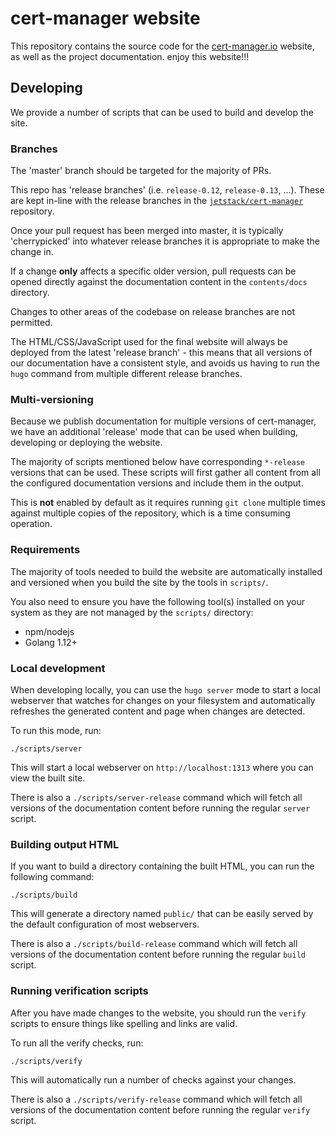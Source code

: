 # cert-manager website

This repository contains the source code for the [cert-manager.io](https://cert-manager.io)
website, as well as the project documentation.
enjoy this website!!!

## Developing

We provide a number of scripts that can be used to build and develop the site.

### Branches

The 'master' branch should be targeted for the majority of PRs.

This repo has 'release branches' (i.e. `release-0.12`, `release-0.13`, ...).
These are kept in-line with the release branches in the
[`jetstack/cert-manager`](https://github.com/jetstack/cert-manager) repository.

Once your pull request has been merged into master, it is typically
'cherrypicked' into whatever release branches it is appropriate to make the
change in.

If a change **only** affects a specific older version, pull requests can be
opened directly against the documentation content in the `contents/docs`
directory.

Changes to other areas of the codebase on release branches are not permitted.

The HTML/CSS/JavaScript used for the final website will always be deployed
from the latest 'release branch' - this means that all versions of our
documentation have a consistent style, and avoids us having to run the
`hugo` command from multiple different release branches.

### Multi-versioning

Because we publish documentation for multiple versions of cert-manager, we have
an additional 'release' mode that can be used when building, developing or
deploying the website.

The majority of scripts mentioned below have corresponding `*-release` versions
that can be used. These scripts will first gather all content from all the
configured documentation versions and include them in the output.

This is **not** enabled by default as it requires running `git clone` multiple
times against multiple copies of the repository, which is a time consuming
operation.

### Requirements

The majority of tools needed to build the website are automatically installed
and versioned when you build the site by the tools in `scripts/`.

You also need to ensure you have the following tool(s) installed on your system
as they are not managed by the `scripts/` directory:

* npm/nodejs
* Golang 1.12+

### Local development

When developing locally, you can use the `hugo server` mode to start a local
webserver that watches for changes on your filesystem and automatically
refreshes the generated content and page when changes are detected.

To run this mode, run:

```
./scripts/server
```

This will start a local webserver on `http://localhost:1313` where you can view
the built site.

There is also a `./scripts/server-release` command which will fetch all
versions of the documentation content before running the regular `server`
script.

### Building output HTML

If you want to build a directory containing the built HTML, you can run the
following command:

```
./scripts/build
```

This will generate a directory named `public/` that can be easily served by the
default configuration of most webservers.

There is also a `./scripts/build-release` command which will fetch all
versions of the documentation content before running the regular `build`
script.

### Running verification scripts

After you have made changes to the website, you should run the `verify` scripts
to ensure things like spelling and links are valid.

To run all the verify checks, run:

```
./scripts/verify
```

This will automatically run a number of checks against your changes.

There is also a `./scripts/verify-release` command which will fetch all
versions of the documentation content before running the regular `verify`
script.
